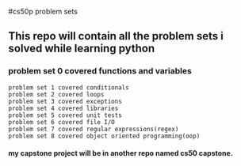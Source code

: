 #cs50p problem sets
##  This repo will contain all the problem sets i solved while learning python 
### problem set 0 covered functions and variables
    problem set 1 covered conditionals
    problem set 2 covered loops
    problem set 3 covered exceptions
    problem set 4 covered libraries
    problem set 5 covered unit tests
    problem set 6 covered file I/O
    problem set 7 covered regular expressions(regex)
    problem set 8 covered object oriented programming(oop)
#### my capstone project will be in another repo named cs50 capstone.    
